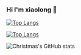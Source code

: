 ### Hi I'm xiaolong 👋

[![Top Langs](https://github-readme-stats.vercel.app/api/top-langs/?username=xiaolong22333)](https://github.com/xiaolong22333/github-readme-stats)

[![Top Langs](https://github-readme-stats.vercel.app/api/top-langs/?username=xiaolong22333&layout=compact)](https://github.com/xiaolong22333/github-readme-stats)

![Christmas's GitHub stats](https://github-readme-stats.vercel.app/api?username=xiaolong22333&show_icons=true&theme=tokyonight)


<!--
**xiaolong22333/xiaolong22333** is a ✨ _special_ ✨ repository because its `README.md` (this file) appears on your GitHub profile.

Here are some ideas to get you started:

- 🔭 I’m currently working on ...
- 🌱 I’m currently learning ...
- 👯 I’m looking to collaborate on ...
- 🤔 I’m looking for help with ...
- 💬 Ask me about ...
- 📫 How to reach me: ...
- 😄 Pronouns: ...
- ⚡ Fun fact: ...
-->
